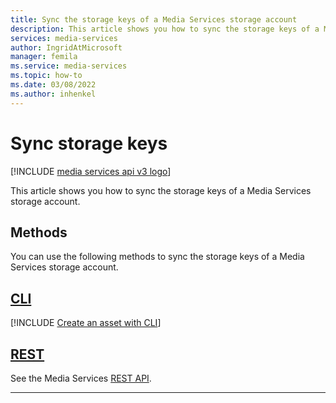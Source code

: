 ```yaml
---
title: Sync the storage keys of a Media Services storage account
description: This article shows you how to sync the storage keys of a Media Services storage account.
services: media-services
author: IngridAtMicrosoft
manager: femila 
ms.service: media-services
ms.topic: how-to
ms.date: 03/08/2022
ms.author: inhenkel
---
```


# Sync storage keys

[!INCLUDE [media services api v3 logo](./includes/v3-hr.md)]

This article shows you how to sync the storage keys of a Media Services storage account.

## Methods

You can use the following methods to sync the storage keys of a Media Services storage account.

## [CLI](#tab/cli/)

[!INCLUDE [Create an asset with CLI](./includes/task-sync-storage-keys-cli.md)]

## [REST](#tab/rest/)

See the Media Services [REST API](/rest/api/media/mediaservices/sync-storage-keys).

---
